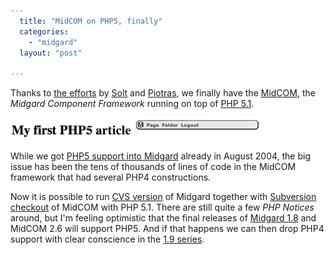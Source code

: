 ```yaml
---
  title: "MidCOM on PHP5, finally"
  categories: 
    - "midgard"
  layout: "post"

---
```

Thanks to [the efforts][1] by [Solt][2] and [Piotras][3], we finally have the [MidCOM][4], the _Midgard Component Framework_ running on top of [PHP 5.1][5].

![Simple MidCOM site running on PHP5](/files/midcom-php5-initial.jpg)

While we got [PHP5 support into Midgard][6] already in August 2004, the big issue has been the tens of thousands of lines of code in the MidCOM framework that had several PHP4 constructions.

Now it is possible to run [CVS version][10] of Midgard together with [Subversion checkout][7] of MidCOM with PHP 5.1. There are still quite a few _PHP Notices_ around, but I'm feeling optimistic that the final releases of [Midgard 1.8][8] and MidCOM 2.6 will support PHP5. And if that happens we can then drop PHP4 support with clear conscience in the [1.9 series][9].

[1]: http://www.midgard-project.org/discussion/developer-forum/midcom-2-5-on-php5/
[2]: http://www.midgard-project.org/community/whoswho/solt.html
[3]: http://www.midgard-project.org/community/whoswho/pp.html
[4]: http://www.midgard-project.org/documentation/midcom/
[5]: http://www.sitepoint.com/blogs/2005/06/13/whats-new-in-php-51/
[6]: http://marc.theaimsgroup.com/?l=midgard-dev&m=109344181129283&w=2
[7]: http://www.midgard-project.org/documentation/running-latest-midcom-from-subversion/
[8]: http://www.midgard-project.org/development/roadmap/1-8/
[9]: http://www.midgard-project.org/development/roadmap/1-9/
[10]: http://www.midgard-project.org/development/cvs.html